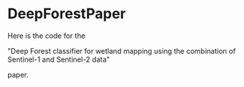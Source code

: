 # DeepForestPaper

Here is the code for the

"Deep Forest classifier for wetland mapping using the combination of Sentinel-1 and Sentinel-2 data"

paper.

